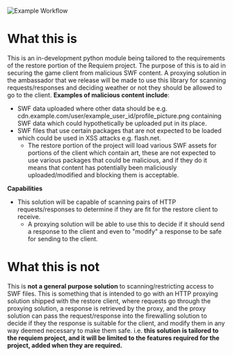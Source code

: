 ![Example Workflow](https://github.com/polllaris/requiem-swf-firewall/actions/workflows/continuous-integration.yaml/badge.svg)
# What this is
This is an in-development python module being tailored to the requirements of the restore portion of the Requiem project. The purpose of this is to aid in securing the game client from malicious SWF content. A proxying solution in the ambassador that we release will be made to use this library for scanning requests/responses and deciding weather or not they should be allowed to go to the client. **Examples of malicious content include**:
- SWF data uploaded where other data should be e.g. cdn.example.com/user/example_user_id/profile_picture.png containing SWF data which could hypothetically be uploaded put in its place.
- SWF files that use certain packages that are not expected to be loaded which could be used in XSS attacks e.g. flash.net.
  - The restore portion of the project will load various SWF assets for portions of the client which contain art, these are not expected to use various packages that could be malicious, and if they do it means that content has potentially been maliciously uploaded/modified and blocking them is acceptable.

**Capabilities**
- This solution will be capable of scanning pairs of HTTP requests/responses to determine if they are fit for the restore client to receive.
  - A proxying solution will be able to use this to decide if it should send a response to the client and even to "modify" a response to be safe for sending to the client.

# What this is not

This is **not a general purpose solution** to scanning/restricting access to SWF files. This is something that is intended to go with an HTTP proxying solution shipped with the restore client, where requests go through the proxying solution, a response is retrieved by the proxy, and the proxy solution can pass the request/response into the firewalling solution to decide if they the response is suitable for the client, and modify them in any way deemed necessary to make them safe. i.e. **this solution is tailored to the requiem project, and it will be limited to the features required for the project, added when they are required.**

